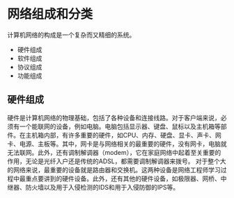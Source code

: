 # 网络组成和分类

  计算机网络的构成是一个复杂而又精细的系统。
 - 硬件组成
 - 软件组成
 - 协议组成
 - 功能组成

## 硬件组成
  硬件是计算机网络的物理基础，包括了各种设备和连接线路。对于客户端来说，必须有一个能联网的设备，例如电脑。电脑包括显示器、键盘、鼠标以及主机箱等部件。在主机箱内部，有许多重要的硬件，如CPU、内存、硬盘、显卡、声卡、网卡、电源、主板等。其中，网卡是与网络相关的最重要的硬件，没有网卡，电脑就无法联网。此外，还有调制解调器（modem），它在家庭网络中起着至关重要的作用，无论是光纤入户还是传统的ADSL，都需要调制解调器来拨号。
  对于整个大的网络来说，最重要的设备就是路由器和交换机。这两种设备是网络工程师学习过程中最重点要讲到的硬件设备。此外，还有其他的硬件设备，如极限器、网桥、中继器、防火墙以及用于入侵检测的IDS和用于入侵防御的IPS等。
